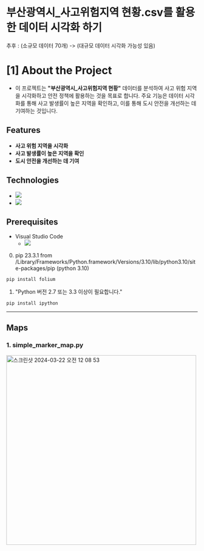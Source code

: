 # 부산광역시_사고위험지역 현황.csv를 활용한 데이터 시각화 하기 
추후 : (소규모 데이터 70개) -> (대규모 데이터 시각화 가능성 있음)

# [1] About the Project
- 이 프로젝트는 **"부산광역시_사고위험지역 현황"** 데이터를 분석하여 사고 위험 지역을 시각화하고 안전 정책에 활용하는 것을 목표로 합니다. 주요 기능은 데이터 시각화를 통해 사고 발생률이 높은 지역을 확인하고, 이를 통해 도시 안전을 개선하는 데 기여하는 것입니다.

## Features
- **사고 위험 지역을 시각화**
- **사고 발생률이 높은 지역을 확인**
- **도시 안전을 개선하는 데 기여**

## Technologies
- <img src="https://img.shields.io/badge/python-3670A0?style=for-the-badge&logo=python&logoColor=ffdd54"/>
- <img src="https://img.shields.io/badge/Visual%20Studio%20Code-0078d7.svg?style=for-the-badge&logo=visual-studio-code&logoColor=white"/>  

## Prerequisites
- Visual Studio Code
  - <img src="https://github.com/SeungJin051/data_visualization/assets/83889135/da6cc334-b66d-41cb-a2d8-1e49007fba76"/>
0. pip 23.3.1 from /Library/Frameworks/Python.framework/Versions/3.10/lib/python3.10/site-packages/pip (python 3.10)
```bash
pip install folium
```
1. "Python 버전 2.7 또는 3.3 이상이 필요합니다."
```bash
pip install ipython
```

<hr/>

## Maps
### 1. simple_marker_map.py
<img width="500" alt="스크린샷 2024-03-22 오전 12 08 53" src="https://github.com/SeungJin051/data_visualization/assets/83889135/c99ab7b9-112a-40b0-9d5e-a3106e6985d3">
